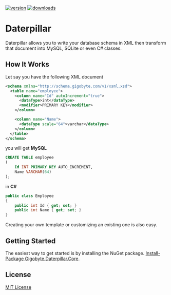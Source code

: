 [![version](https://img.shields.io/nuget/v/Gigobyte.Daterpillar.Core.svg?style=flat-square)](https://www.nuget.org/packages?q=Gigobyte.Daterpillar.Core)
[![downloads](https://img.shields.io/nuget/dt/Gigobyte.Daterpillar.Core.svg)](https://img.shields.io/nuget/dt/Gigobyte.Daterpillar.Core.svg)
# Daterpillar
Daterpillar allows you to write your database schema in XML then transform that document into MySQL, SQLite or even C# classes.

## How It Works
Let say you have the following XML document

```xml
<schema xmlns="http://schema.gigobyte.com/v1/xsml.xsd">
  <table name="employee">
    <column name="Id" autoIncrement="true">
      <dataType>int</dataType>
      <modifier>PRIMARY KEY</modifier>
    </column>

    <column name="Name">
      <dataType scale="64">varchar</dataType>
    </column>
  </table>
</schema>
```

you will get **MySQL** 

```sql
CREATE TABLE employee
(
	Id INT PRIMARY KEY AUTO_INCREMENT,
	Name VARCHAR(64)
);
```

in **C#**

```csharp
public class Employee
{
	public int Id { get; set; }
	public int Name { get; set; }
}
```

Creating your own template or customizing an existing one is also easy.

## Getting Started
The easiest way to get started is by installing the NuGet package.
[Install-Package Gigobyte.Daterpillar.Core](https://www.nuget.org/packages/Gigobyte.Daterpillar.Core).

## License
[MIT License](https://github.com/Ackara/Daterpillar/blob/master/LICENSE)